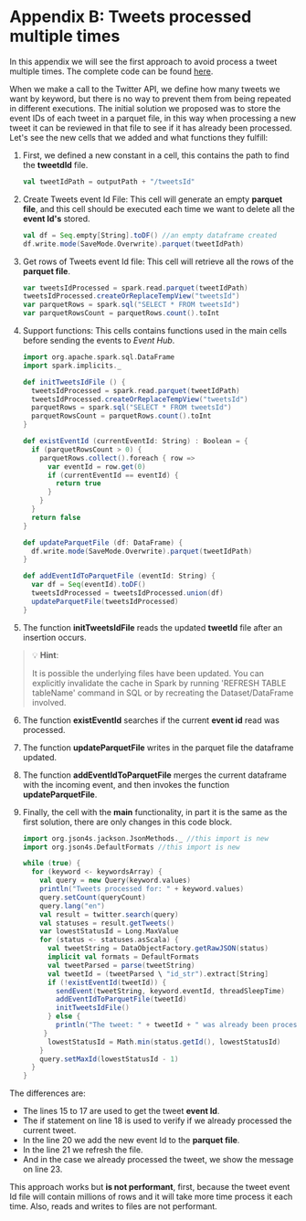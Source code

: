 ﻿# Appendix B: Tweets processed multiple times

In this appendix we will see the first approach to avoid process a tweet multiple times. The complete code can be found [here](./code/SendEventsToEventHubs-v2.0.scala).

When we make a call to the Twitter API, we define how many tweets we want by keyword, but there is no way to prevent them from being repeated in different executions. The initial solution we proposed was to store the event IDs of each tweet in a parquet file, in this way when processing a new tweet it can be reviewed in that file to see if it has already been processed. Let's see the new cells that we added and what functions they fulfill:

1. First, we defined a new constant in a cell, this contains the path to find the **tweetdId** file.

    ```scala
    val tweetIdPath = outputPath + "/tweetsId"
    ```

2. Create Tweets event Id File: This cell will generate an empty **parquet file**, and this cell should be executed each time we want to delete all the **event Id's** stored.

    ```scala
    val df = Seq.empty[String].toDF() //an empty dataframe created
    df.write.mode(SaveMode.Overwrite).parquet(tweetIdPath)
    ```

3. Get rows of Tweets event Id file: This cell will retrieve all the rows of the **parquet file**.

    ```scala
    var tweetsIdProcessed = spark.read.parquet(tweetIdPath)
    tweetsIdProcessed.createOrReplaceTempView("tweetsId")
    var parquetRows = spark.sql("SELECT * FROM tweetsId")
    var parquetRowsCount = parquetRows.count().toInt
    ```

4. Support functions: This cells contains functions used in the main cells before sending the events to _Event Hub_.

    ```scala
    import org.apache.spark.sql.DataFrame
    import spark.implicits._

    def initTweetsIdFile () {
      tweetsIdProcessed = spark.read.parquet(tweetIdPath)
      tweetsIdProcessed.createOrReplaceTempView("tweetsId")
      parquetRows = spark.sql("SELECT * FROM tweetsId")
      parquetRowsCount = parquetRows.count().toInt
    }

    def existEventId (currentEventId: String) : Boolean = {
      if (parquetRowsCount > 0) {
        parquetRows.collect().foreach { row =>
          var eventId = row.get(0)
          if (currentEventId == eventId) {
            return true
          }
        }
      }
      return false
    }

    def updateParquetFile (df: DataFrame) {
      df.write.mode(SaveMode.Overwrite).parquet(tweetIdPath)
    }

    def addEventIdToParquetFile (eventId: String) {
      var df = Seq(eventId).toDF()
      tweetsIdProcessed = tweetsIdProcessed.union(df)
      updateParquetFile(tweetsIdProcessed)
    }
    ```

5. The function **initTweetsIdFile** reads the updated **tweetId** file after an insertion occurs.

>💡 **Hint**:
>
>  It is possible the underlying files have been updated. You can explicitly invalidate the cache in Spark by running 'REFRESH TABLE tableName' command in SQL or by recreating the Dataset/DataFrame involved.

6. The function **existEventId** searches if the current **event id** read was processed.
7. The function **updateParquetFile** writes in the parquet file the dataframe updated.
8. The function **addEventIdToParquetFile** merges the current dataframe with the incoming event, and then invokes the function **updateParquetFile**.
9. Finally, the cell with the **main** functionality, in part it is the same as the first solution, there are only changes in this code block.

    ```scala
    import org.json4s.jackson.JsonMethods._ //this import is new
    import org.json4s.DefaultFormats //this import is new

    while (true) {
      for (keyword <- keywordsArray) {
        val query = new Query(keyword.values)
        println("Tweets processed for: " + keyword.values)
        query.setCount(queryCount)
        query.lang("en")
        val result = twitter.search(query)
        val statuses = result.getTweets()
        var lowestStatusId = Long.MaxValue
        for (status <- statuses.asScala) {
          val tweetString = DataObjectFactory.getRawJSON(status)
          implicit val formats = DefaultFormats
          val tweetParsed = parse(tweetString)
          val tweetId = (tweetParsed \ "id_str").extract[String]
          if (!existEventId(tweetId)) {
            sendEvent(tweetString, keyword.eventId, threadSleepTime)
            addEventIdToParquetFile(tweetId)
            initTweetsIdFile()
          } else {
            println("The tweet: " + tweetId + " was already been processed")
         }
          lowestStatusId = Math.min(status.getId(), lowestStatusId)
        }
        query.setMaxId(lowestStatusId - 1)
      }
    }
    ```

The differences are:

- The lines 15 to 17 are used to get the tweet **event Id**.
- The if statement on line 18 is used to verify if we already processed the current tweet.
- In the line 20 we add the new event Id to the **parquet file**.
- In the line 21 we refresh the file.
- And in the case we already processed the tweet, we show the message on line 23.

This approach works but **is not performant**, first, because the tweet event Id file will contain millions of rows and it will take more time process it each time. Also, reads and writes to files are not performant.
